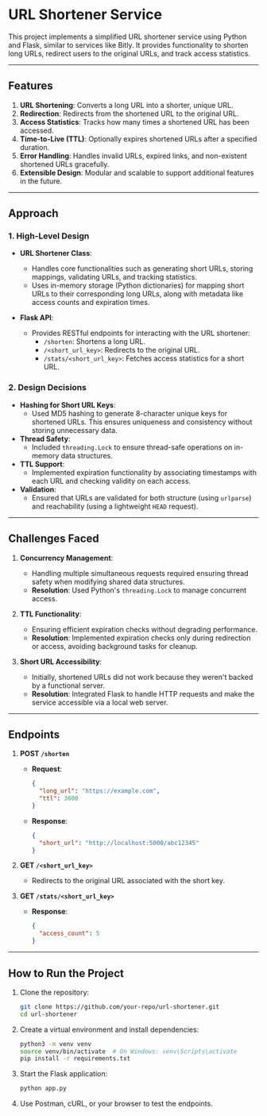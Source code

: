 
# URL Shortener Service

This project implements a simplified URL shortener service using Python and Flask, similar to services like Bitly. It provides functionality to shorten long URLs, redirect users to the original URLs, and track access statistics.

---

## **Features**
1. **URL Shortening**: Converts a long URL into a shorter, unique URL.
2. **Redirection**: Redirects from the shortened URL to the original URL.
3. **Access Statistics**: Tracks how many times a shortened URL has been accessed.
4. **Time-to-Live (TTL)**: Optionally expires shortened URLs after a specified duration.
5. **Error Handling**: Handles invalid URLs, expired links, and non-existent shortened URLs gracefully.
6. **Extensible Design**: Modular and scalable to support additional features in the future.

---

## **Approach**

### **1. High-Level Design**
- **URL Shortener Class**:
  - Handles core functionalities such as generating short URLs, storing mappings, validating URLs, and tracking statistics.
  - Uses in-memory storage (Python dictionaries) for mapping short URLs to their corresponding long URLs, along with metadata like access counts and expiration times.

- **Flask API**:
  - Provides RESTful endpoints for interacting with the URL shortener:
    - `/shorten`: Shortens a long URL.
    - `/<short_url_key>`: Redirects to the original URL.
    - `/stats/<short_url_key>`: Fetches access statistics for a short URL.

### **2. Design Decisions**
- **Hashing for Short URL Keys**:
  - Used MD5 hashing to generate 8-character unique keys for shortened URLs. This ensures uniqueness and consistency without storing unnecessary data.
- **Thread Safety**:
  - Included `threading.Lock` to ensure thread-safe operations on in-memory data structures.
- **TTL Support**:
  - Implemented expiration functionality by associating timestamps with each URL and checking validity on each access.
- **Validation**:
  - Ensured that URLs are validated for both structure (using `urlparse`) and reachability (using a lightweight `HEAD` request).

---

## **Challenges Faced**

1. **Concurrency Management**:
   - Handling multiple simultaneous requests required ensuring thread safety when modifying shared data structures.
   - **Resolution**: Used Python's `threading.Lock` to manage concurrent access.

2. **TTL Functionality**:
   - Ensuring efficient expiration checks without degrading performance.
   - **Resolution**: Implemented expiration checks only during redirection or access, avoiding background tasks for cleanup.

3. **Short URL Accessibility**:
   - Initially, shortened URLs did not work because they weren't backed by a functional server.
   - **Resolution**: Integrated Flask to handle HTTP requests and make the service accessible via a local web server.

---

## **Endpoints**
1. **POST `/shorten`**
   - **Request**:
     ```json
     {
       "long_url": "https://example.com",
       "ttl": 3600
     }
     ```
   - **Response**:
     ```json
     {
       "short_url": "http://localhost:5000/abc12345"
     }
     ```

2. **GET `/<short_url_key>`**
   - Redirects to the original URL associated with the short key.

3. **GET `/stats/<short_url_key>`**
   - **Response**:
     ```json
     {
       "access_count": 5
     }
     ```

---

## **How to Run the Project**
1. Clone the repository:
   ```bash
   git clone https://github.com/your-repo/url-shortener.git
   cd url-shortener
   ```

2. Create a virtual environment and install dependencies:
   ```bash
   python3 -m venv venv
   source venv/bin/activate  # On Windows: venv\Scripts\activate
   pip install -r requirements.txt
   ```

3. Start the Flask application:
   ```bash
   python app.py
   ```

4. Use Postman, cURL, or your browser to test the endpoints.

